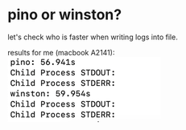 # pino or winston?

let's check who is faster when writing logs into file.

results for me (macbook A2141):
![benchmark.png](benchmark.png)
